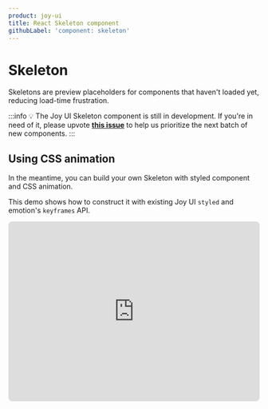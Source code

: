 ```yaml
---
product: joy-ui
title: React Skeleton component
githubLabel: 'component: skeleton'
---
```


# Skeleton

<p class="description">Skeletons are preview placeholders for components that haven't loaded yet, reducing load-time frustration.</p>

:::info
💡 The Joy UI Skeleton component is still in development.
If you're in need of it, please upvote [**this issue**](https://github.com/mui/material-ui/issues/36105) to help us prioritize the next batch of new components.
:::

## Using CSS animation

In the meantime, you can build your own Skeleton with styled component and CSS animation.

This demo shows how to construct it with existing Joy UI `styled` and emotion's `keyframes` API.

<iframe src="https://codesandbox.io/embed/skeleton-joy-ui-c96x7d?module=%2FSkeleton.tsx&fontsize=14&hidenavigation=1&theme=dark&view=preview"
     style="width:100%; height:360px; border:0; border-radius: 8px; overflow:hidden;"
     title="Skeleton - Joy UI"
     allow="accelerometer; ambient-light-sensor; camera; encrypted-media; geolocation; gyroscope; hid; microphone; midi; payment; usb; vr; xr-spatial-tracking"
     sandbox="allow-forms allow-modals allow-popups allow-presentation allow-same-origin allow-scripts"
   ></iframe>
